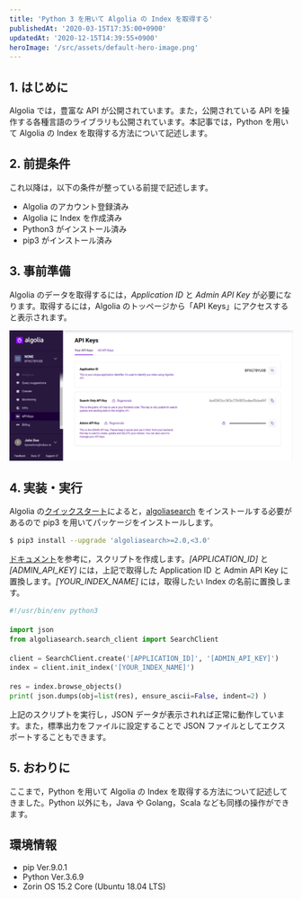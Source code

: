 ```yaml
---
title: 'Python 3 を用いて Algolia の Index を取得する'
publishedAt: '2020-03-15T17:35:00+0900'
updatedAt: '2020-12-15T14:39:55+0900'
heroImage: '/src/assets/default-hero-image.png'
---
```


## 1. はじめに

Algolia では，豊富な API が公開されています。また，公開されている API を操作する各種言語のライブラリも公開されています。本記事では，Python を用いて Algolia の Index を取得する方法について記述します。

## 2. 前提条件

これ以降は，以下の条件が整っている前提で記述します。

- Algolia のアカウント登録済み
- Algolia に Index を作成済み
- Python3 がインストール済み
- pip3 がインストール済み

## 3. 事前準備

Algolia のデータを取得するには，_Application ID_ と _Admin API Key_ が必要になります。取得するには，Algolia のトッページから「API Keys」にアクセスすると表示されます。

![](09eba85eeecdd45273c54e98184ce5f0.png)

## 4. 実装・実行

Algolia の[クイックスタート](https://www.algolia.com/doc/guides/getting-started/quick-start/tutorials/quick-start-with-the-api-client/python/?language=python)によると，[algoliasearch](https://pypi.org/project/algoliasearch/) をインストールする必要があるので pip3 を用いてパッケージをインストールします。

```bash
$ pip3 install --upgrade 'algoliasearch>=2.0,<3.0'
```

[ドキュメント](https://www.algolia.com/doc/guides/sending-and-managing-data/manage-your-indices/how-to/exporting-index-data-to-a-file/#exporting-the-index)を参考に，スクリプトを作成します。_[APPLICATION_ID]_ と _[ADMIN_API_KEY]_ には，上記で取得した Application ID と Admin API Key に置換します。_[YOUR_INDEX_NAME]_ には，取得したい Index の名前に置換します。

```python
#!/usr/bin/env python3

import json
from algoliasearch.search_client import SearchClient

client = SearchClient.create('[APPLICATION_ID]', '[ADMIN_API_KEY]')
index = client.init_index('[YOUR_INDEX_NAME]')

res = index.browse_objects()
print( json.dumps(obj=list(res), ensure_ascii=False, indent=2) )
```

上記のスクリプトを実行し，JSON データが表示されれば正常に動作しています。また，標準出力をファイルに設定することで JSON ファイルとしてエクスポートすることもできます。

## 5. おわりに

ここまで，Python を用いて Algolia の Index を取得する方法について記述してきました。Python 以外にも，Java や Golang，Scala なども同様の操作ができます。

## 環境情報

- pip Ver.9.0.1
- Python Ver.3.6.9
- Zorin OS 15.2 Core (Ubuntu 18.04 LTS)
